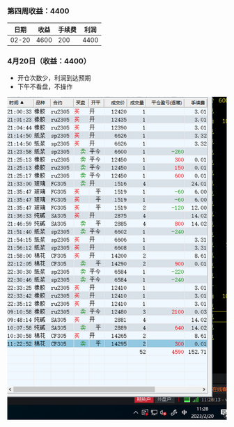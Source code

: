 ### 第四周收益：4400

| 日期  | 收益 | 手续费 | 利润 |
| ----- | ---- | ------ | ---- |
| 02-20 | 4600 | 200    | 4400 |



### 4月20日（收益：4400）

* 开仓次数少，利润到达预期
* 下午不看盘，不操作

![20230220](../../images/202302/20230220.png)
